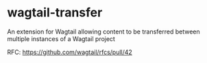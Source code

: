 # wagtail-transfer

An extension for Wagtail allowing content to be transferred between multiple instances of a Wagtail project

RFC: https://github.com/wagtail/rfcs/pull/42
